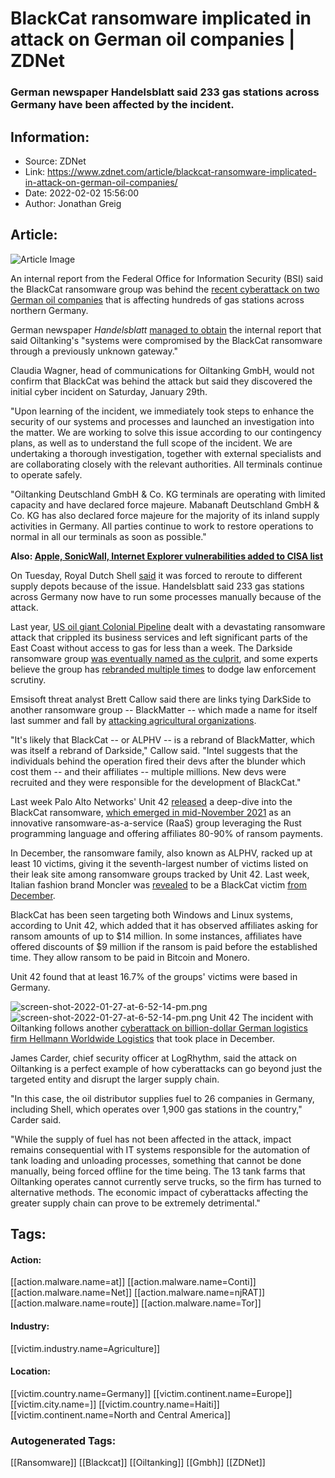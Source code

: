 # BlackCat ransomware implicated in attack on German oil companies | ZDNet
### German newspaper Handelsblatt said 233 gas stations across Germany have been affected by the incident.

## Information:
+ Source: ZDNet
+ Link: https://www.zdnet.com/article/blackcat-ransomware-implicated-in-attack-on-german-oil-companies/
+ Date: 2022-02-02 15:56:00
+ Author: Jonathan Greig


## Article:
![Article Image](https://www.zdnet.com/a/img/resize/ac23f5475eb67f67e44c9bb5e0b41e3d9a8919da/2021/12/15/5d6836ac-a637-410c-9381-0ff8754dd00f/shutterstock-2023392170.jpg?width=770&height=578&fit=crop&auto=webp)

An internal report from the Federal Office for Information Security (BSI) said the BlackCat ransomware group was behind the [recent cyberattack on two German oil companies](https://www.zdnet.com/article/shell-forced-re-route-oil-supplies-after-cyberattack-on-german-companies/) that is affecting hundreds of gas stations across northern Germany. 


German newspaper *Handelsblatt* [managed to obtain](https://www.handelsblatt.com/unternehmen/energie/benzinversorgung-cyberangriff-auf-shell-zulieferer-sicherheitsbericht-zeigt-gefahr-durch-erpressersoftware-black-cat/28029264.html) the internal report that said Oiltanking's "systems were compromised by the BlackCat ransomware through a previously unknown gateway."

Claudia Wagner, head of communications for Oiltanking GmbH, would not confirm that BlackCat was behind the attack but said they discovered the initial cyber incident on Saturday, January 29th. 

"Upon learning of the incident, we immediately took steps to enhance the security of our systems and processes and launched an investigation into the matter. We are working to solve this issue according to our contingency plans, as well as to understand the full scope of the incident. We are undertaking a thorough investigation, together with external specialists and are collaborating closely with the relevant authorities. All terminals continue to operate safely.

"Oiltanking Deutschland GmbH & Co. KG terminals are operating with limited capacity and have declared force majeure. Mabanaft Deutschland GmbH & Co. KG has also declared force majeure for the majority of its inland supply activities in Germany. All parties continue to work to restore operations to normal in all our terminals as soon as possible."

**Also: [Apple, SonicWall, Internet Explorer vulnerabilities added to CISA list](https://www.zdnet.com/article/apple-internet-explorer-sonic-wall-vulnerabilities-added-to-cisa-list/)**

On Tuesday, Royal Dutch Shell [said](https://www.reuters.com/article/germany-cyber-shell-idCNL1N2UC0QD) it was forced to reroute to different supply depots because of the issue. Handelsblatt said 233 gas stations across Germany now have to run some processes manually because of the attack. 






Last year, [US oil giant Colonial Pipeline](https://www.zdnet.com/article/colonial-pipeline-ransomware-attack-everything-you-need-to-know/) dealt with a devastating ransomware attack that crippled its business services and left significant parts of the East Coast without access to gas for less than a week. The Darkside ransomware group [was eventually named as the culprit](https://www.zdnet.com/article/colonial-pipeline-ceo-paying-darkside-ransom-was-the-right-thing-to-do-for-the-country/), and some experts believe the group has [rebranded multiple times](https://www.zdnet.com/article/us-offers-10-million-reward-for-information-on-darkside-leaders-5-million-for-affiliates/) to dodge law enforcement scrutiny. 

Emsisoft threat analyst Brett Callow said there are links tying DarkSide to another ransomware group -- BlackMatter -- which made a name for itself last summer and fall by [attacking agricultural organizations](https://www.zdnet.com/article/cisa-says-blackmatter-ransomware-group-behind-recent-attacks-on-agriculture-companies/). 

"It's likely that BlackCat -- or ALPHV -- is a rebrand of BlackMatter, which was itself a rebrand of Darkside," Callow said. "Intel suggests that the individuals behind the operation fired their devs after the blunder which cost them -- and their affiliates -- multiple millions. New devs were recruited and they were responsible for the development of BlackCat."

Last week Palo Alto Networks' Unit 42 [released](https://unit42.paloaltonetworks.com/blackcat-ransomware/) a deep-dive into the BlackCat ransomware, [which emerged in mid-November 2021](https://www.zdnet.com/article/blackcat-ransomware-targeting-us-european-retail-construction-and-transportation-orgs/) as an innovative ransomware-as-a-service (RaaS) group leveraging the Rust programming language and offering affiliates 80-90% of ransom payments.

In December, the ransomware family, also known as ALPHV, racked up at least 10 victims, giving it the seventh-largest number of victims listed on their leak site among ransomware groups tracked by Unit 42. Last week, Italian fashion brand Moncler was [revealed](https://www.bleepingcomputer.com/news/security/fashion-giant-moncler-confirms-data-breach-after-ransomware-attack/) to be a BlackCat victim [from December](https://s3.documentcloud.org/documents/21181299/moncler-press-release-malware.pdf). 

BlackCat has been seen targeting both Windows and Linux systems, according to Unit 42, which added that it has observed affiliates asking for ransom amounts of up to $14 million. In some instances, affiliates have offered discounts of $9 million if the ransom is paid before the established time. They allow ransom to be paid in Bitcoin and Monero.

Unit 42 found that at least 16.7% of the groups' victims were based in Germany. 

![screen-shot-2022-01-27-at-6-52-14-pm.png]()![screen-shot-2022-01-27-at-6-52-14-pm.png](https://www.zdnet.com/a/img/resize/ef9966429ff604b3a7f0a13e374c61e2c6994862/2022/01/27/2ef9b35e-aa97-4dc0-9959-1cafe1967b21/screen-shot-2022-01-27-at-6-52-14-pm.png?width=470&fit=bounds&auto=webp)
 Unit 42
 The incident with Oiltanking follows another [cyberattack on billion-dollar German logistics firm Hellmann Worldwide Logistics](https://www.zdnet.com/article/german-logistics-giant-hellmann-reports-cyberattack/) that took place in December. 

James Carder, chief security officer at LogRhythm, said the attack on Oiltanking is a perfect example of how cyberattacks can go beyond just the targeted entity and disrupt the larger supply chain. 

"In this case, the oil distributor supplies fuel to 26 companies in Germany, including Shell, which operates over 1,900 gas stations in the country," Carder said. 

"While the supply of fuel has not been affected in the attack, impact remains consequential with IT systems responsible for the automation of tank loading and unloading processes, something that cannot be done manually, being forced offline for the time being. The 13 tank farms that Oiltanking operates cannot currently serve trucks, so the firm has turned to alternative methods. The economic impact of cyberattacks affecting the greater supply chain can prove to be extremely detrimental."





## Tags:

#### Action:
[[action.malware.name=at]] [[action.malware.name=Conti]] [[action.malware.name=Net]] [[action.malware.name=njRAT]] [[action.malware.name=route]] [[action.malware.name=Tor]]

#### Industry:
[[victim.industry.name=Agriculture]]

#### Location:
[[victim.country.name=Germany]] [[victim.continent.name=Europe]] [[victim.city.name=]] [[victim.country.name=Haiti]] [[victim.continent.name=North and Central America]]

### Autogenerated Tags:
[[Ransomware]] [[Blackcat]] [[Oiltanking]] [[Gmbh]] [[ZDNet]]

